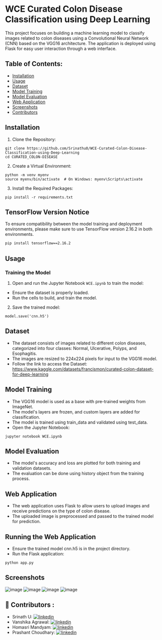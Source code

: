 
# WCE Curated Colon Disease Classification using Deep Learning

This project focuses on building a machine learning model to classify images related to colon diseases using a Convolutional Neural Network (CNN) based on the VGG16 architecture. The application is deployed using Flask for easy user interaction through a web interface.

## Table of Contents:
- [Installation](#installation)
- [Usage](#usage)
- [Dataset](#dataset)
- [Model Training](#model-training)
- [Model Evaluation](#model-evaluation)
- [Web Application](#web-application)
- [Screenshots](#screenshots)
- [Contributors](#contributors)

## Installation

1. Clone the Repository:
```
git clone https://github.com/Srinathu0/WCE-Curated-Colon-Disease-Classification-using-Deep-Learning
cd CURATED_COLON-DISEASE
```
2. Create a Virtual Environment:
```
python -m venv myenv
source myenv/bin/activate  # On Windows: myenv\Scripts\activate
```

3. Install the Required Packages:
```
pip install -r requirements.txt
```
## TensorFlow Version Notice

To ensure compatibility between the model training and deployment environments, please make sure to use TensorFlow version 2.16.2 in both environments.

```bash
pip install tensorflow==2.16.2
```

## Usage
### Training the Model
1. Open and run the Jupyter Notebook `WCE.ipynb` to train the model:
- Ensure the dataset is properly loaded.
- Run the cells to build, and train the model.
2. Save the trained model:
```
model.save('cnn.h5')
```
## Dataset
- The dataset consists of images related to different colon diseases, categorized into four classes: Normal, Ulcerative, Polyps, and Esophagitis.
- The images are resized to 224x224 pixels for input to the VGG16 model.
- Follow the link to access the Dataset: https://www.kaggle.com/datasets/francismon/curated-colon-dataset-for-deep-learning

## Model Training
- The VGG16 model is used as a base with pre-trained weights from ImageNet.
- The model's layers are frozen, and custom layers are added for classification.
- The model is trained using train_data and validated using test_data.
- Open the Jupyter Notebook: 
```
jupyter notebook WCE.ipynb
```

## Model Evaluation
- The model's accuracy and loss are plotted for both training and validation datasets.
- The evaluation can be done using history object from the training process.

## Web Application
- The web application uses Flask to allow users to upload images and receive predictions on the type of colon disease.
- The uploaded image is preprocessed and passed to the trained model for prediction.

## Running the Web Application
- Ensure the trained model cnn.h5 is in the project directory.
- Run the Flask application:
```
python app.py
```

## Screenshots
![image](https://github.com/user-attachments/assets/dd2a0701-4a95-43c5-ab2a-0a5444694fc3)
![image](https://github.com/user-attachments/assets/612b036b-5384-4dad-80fa-d02db21889ad)
![image](https://github.com/user-attachments/assets/3e14cd75-b095-40b0-800f-a1bcaa8d26d1)
![image](https://github.com/user-attachments/assets/656c5bad-e7ab-447e-b379-cf1e80ccde03)

## 🔗 Contributors :
- Srinath U:  [![linkedin](https://img.shields.io/badge/linkedin-0A66C2?style=for-the-badge&logo=linkedin&logoColor=white)](https://www.linkedin.com/in/srinath-u-26ba0b226)
- Vanshika Agrawal:  [![linkedin](https://img.shields.io/badge/linkedin-0A66C2?style=for-the-badge&logo=linkedin&logoColor=white)](https://www.linkedin.com/in/vanshika-agrawal-908b3b2aa)
- Homasri Mandyam: [![linkedin](https://img.shields.io/badge/linkedin-0A66C2?style=for-the-badge&logo=linkedin&logoColor=white)](https://www.linkedin.com/in/homasri-mandyam-2a804a314)
- Prashant Choudhary:  [![linkedin](https://img.shields.io/badge/linkedin-0A66C2?style=for-the-badge&logo=linkedin&logoColor=white)](https://www.linkedin.com/in/prashant-choudhary-b05a15265)

